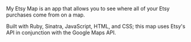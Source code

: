 My Etsy Map is an app that allows you to see where all of your Etsy purchases come from on a map.

Built with Ruby, Sinatra, JavaScript, HTML, and CSS; this map uses Etsy's API in conjunction with the Google Maps API.